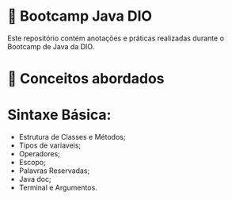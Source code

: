 # 🚀 Bootcamp Java DIO

Este repositório contém anotações e práticas realizadas durante o Bootcamp de Java da DIO.

# 📌 Conceitos abordados

# Sintaxe Básica:

- Estrutura de Classes e Métodos;
- Tipos de variaveis;
- Operadores;
- Escopo;
- Palavras Reservadas;
- Java doc;
- Terminal e Argumentos.
